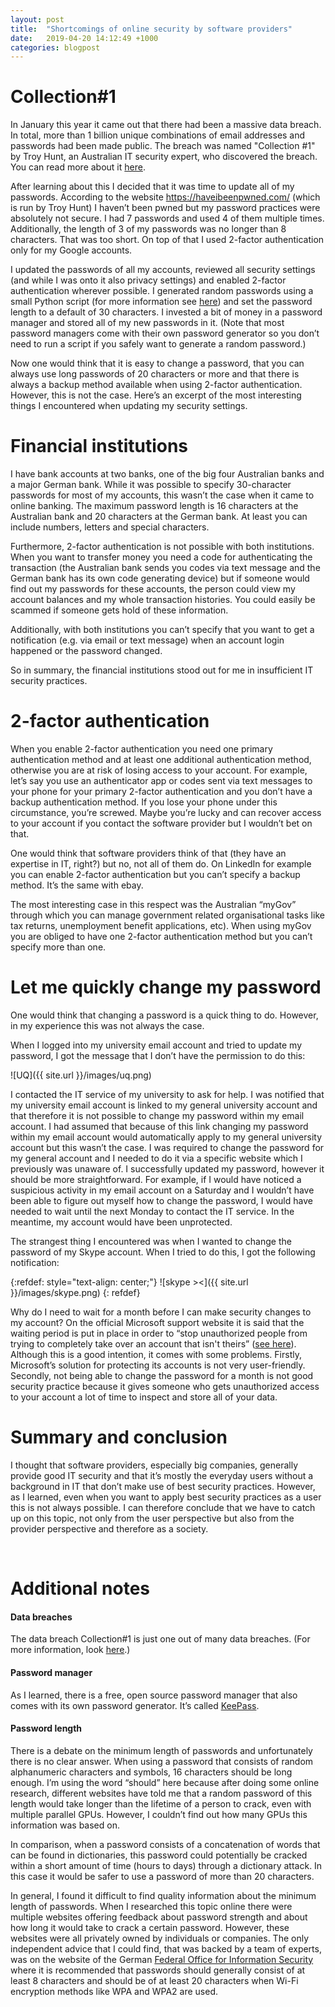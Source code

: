 ```yaml
---
layout: post
title:  "Shortcomings of online security by software providers"
date:   2019-04-20 14:12:49 +1000
categories: blogpost
---
```


# Collection#1
In January this year it came out that there had been a massive data breach. In total, more than 1 billion unique combinations of email addresses and passwords had been made public. The breach was named "Collection #1" by Troy Hunt, an Australian IT security expert, who discovered the breach. You can read more about it [here](https://www.troyhunt.com/the-773-million-record-collection-1-data-reach/). 

After learning about this I decided that it was time to update all of my passwords. According to the website <https://haveibeenpwned.com/> (which is run by Troy Hunt) I haven’t been pwned but my password practices were absolutely not secure. I had 7 passwords and used 4 of them multiple times. Additionally, the length of 3 of my passwords was no longer than 8 characters. That was too short. On top of that I used 2-factor authentication only for my Google accounts. 

I updated the passwords of all my accounts, reviewed all security settings (and while I was onto it also privacy settings) and enabled 2-factor authentication wherever possible. I generated random passwords using a small Python script (for more information see [here](https://www.practicepython.org/solution/2014/06/06/16-password-generator-solutions.html)) and set the password length to a default of 30 characters. I invested a bit of money in a password manager and stored all of my new passwords in it. (Note that most password managers come with their own password generator so you don’t need to run a script if you safely want to generate a random password.) 

Now one would think that it is easy to change a password, that you can always use long passwords of 20 characters or more and that there is always a backup method available when using 2-factor authentication. However, this is not the case. Here’s an excerpt of the most interesting things I encountered when updating my security settings. 



# Financial institutions 
I have bank accounts at two banks, one of the big four Australian banks and a major German bank. While it was possible to specify 30-character passwords for most of my accounts, this wasn’t the case when it came to online banking. The maximum password length is 16 characters at the Australian bank and 20 characters at the German bank. At least you can include numbers, letters and special characters. 

Furthermore, 2-factor authentication is not possible with both institutions. When you want to transfer money you need a code for authenticating the transaction (the Australian bank sends you codes via text message and the German bank has its own code generating device) but if someone would find out my passwords for these accounts, the person could view my account balances and my whole transaction histories. You could easily be scammed if someone gets hold of these information. 

Additionally, with both institutions you can’t specify that you want to get a notification (e.g. via email or text message) when an account login happened or the password changed. 

So in summary, the financial institutions stood out for me in insufficient IT security practices. 



# 2-factor authentication 
When you enable 2-factor authentication you need one primary authentication method and at least one additional authentication method, otherwise you are at risk of losing access to your account. For example, let’s say you use an authenticator app or codes sent via text messages to your phone for your primary 2-factor authentication and you don’t have a backup authentication method. If you lose your phone under this circumstance, you’re screwed. Maybe you’re lucky and can recover access to your account if you contact the software provider but I wouldn’t bet on that. 

One would think that software providers think of that (they have an expertise in IT, right?) but no, not all of them do. On LinkedIn for example you can enable 2-factor authentication but you can’t specify a backup method. It’s the same with ebay. 

The most interesting case in this respect was the Australian “myGov” through which you can manage government related organisational tasks like tax returns, unemployment benefit applications, etc). When using myGov you are obliged to have one 2-factor authentication method but you can’t specify more than one. 



# Let me quickly change my password
One would think that changing a password is a quick thing to do. However, in my experience this was not always the case. 

When I logged into my university email account and tried to update my password, I got the message that I don’t have the permission to do this: 

![UQ]({{ site.url }}/images/uq.png)

I contacted the IT service of my university to ask for help. I was notified that my university email account is linked to my general university account and that therefore it is not possible to change my password within my email account. I had assumed that because of this link changing my password within my email account would automatically apply to my general university account but this wasn’t the case. I was required to change the password for my general account and I needed to do it via a specific website which I previously was unaware of. I successfully updated my password, however it should be more straightforward. For example, if I would have noticed a suspicious activity in my email account on a Saturday and I wouldn’t have been able to figure out myself how to change the password, I would have needed to wait until the next Monday to contact the IT service. In the meantime, my account would have been unprotected. 

The strangest thing I encountered was when I wanted to change the password of my Skype account. When I tried to do this, I got the following notification: 

{:refdef: style="text-align: center;"}
![skype ><]({{ site.url }}/images/skype.png)
{: refdef}

Why do I need to wait for a month before I can make security changes to my account? On the official Microsoft support website it is said that the waiting period is put in place in order to “stop unauthorized people from trying to completely take over an account that isn't theirs” ([see here](https://support.microsoft.com/en-my/help/4057241/microsoft-account-why-does-resetting-security-info-take-30-days)). Although this is a good intention, it comes with some problems. Firstly, Microsoft’s solution for protecting its accounts is not very user-friendly. Secondly, not being able to change the password for a month is not good security practice because it gives someone who gets unauthorized access to your account a lot of time to inspect and store all of your data. 



# Summary and conclusion 
I thought that software providers, especially big companies, generally provide good IT security and that it’s mostly the everyday users without a background in IT that don’t make use of best security practices. However, as I learned, even when you want to apply best security practices as a user this is not always possible. I can therefore conclude that we have to catch up on this topic, not only from the user perspective but also from the provider perspective and therefore as a society. 

<br>

# Additional notes

#### **Data breaches**
The data breach Collection#1 is just one out of many data breaches. (For more information, look [here](https://en.wikipedia.org/wiki/Collection_No._1).)

#### **Password manager**
As I learned, there is a free, open source password manager that also comes with its own password generator. It’s called [KeePass](https://keepass.info/).

#### **Password length** 
There is a debate on the minimum length of passwords and unfortunately there is no clear answer. When using a password that consists of random alphanumeric characters and symbols, 16 characters should be long enough. I’m using the word “should” here because after doing some online research, different websites have told me that a random password of this length would take longer than the lifetime of a person to crack, even with multiple parallel GPUs. However, I couldn’t find out how many GPUs this information was based on.

In comparison, when a password consists of a concatenation of words that can be found in dictionaries, this password could potentially be cracked within a short amount of time (hours to days) through a dictionary attack. In this case it would be safer to use a password of more than 20 characters.

In general, I found it difficult to find quality information about the minimum length of passwords. When I researched this topic online there were multiple websites offering feedback about password strength and about how long it would take to crack a certain password. However, these websites were all privately owned by individuals or companies. The only independent advice that I could find, that was backed by a team of experts, was on the website of the German [Federal Office for Information Security](https://www.bsi-fuer-buerger.de/BSIFB/DE/Empfehlungen/Passwoerter/passwoerter_node.html) where it is recommended that passwords should generally consist of at least 8 characters and should be of at least 20 characters when Wi-Fi encryption methods like WPA and WPA2 are used. 


